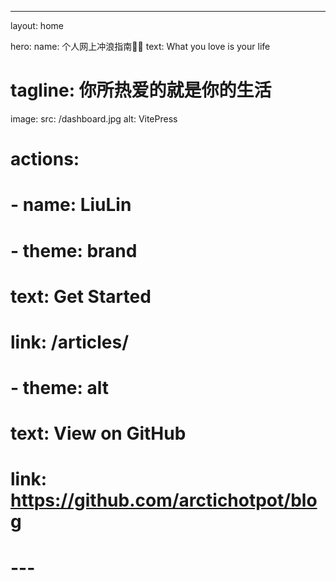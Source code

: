 ---
layout: home

hero:
  name: 个人网上冲浪指南🏄‍♂️
  text: What you love is your life
  # tagline: 你所热爱的就是你的生活
  image:
    src: /dashboard.jpg
    alt: VitePress

#   actions:
#     - name: LiuLin
#     - theme: brand
#       text: Get Started
#       link: /articles/
#     - theme: alt
#       text: View on GitHub
#       link: https://github.com/arctichotpot/blog
# ---
